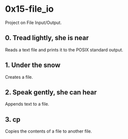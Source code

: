 # 0x15-file_io
Project on File Input/Output.
## 0. Tread lightly, she is near
Reads a text file and prints it to the POSIX standard output.
## 1. Under the snow
Creates a file.
## 2. Speak gently, she can hear
Appends text to a file.
## 3. cp
Copies the contents of a file to another file.